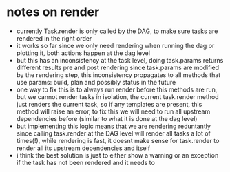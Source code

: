 # notes on render

* currently Task.render is only called by the DAG, to make sure tasks are rendered in the right order
* it works so far since we only need rendering when running the dag or plotting it, both actions happen at the dag level
* but this has an inconsistency at the task level, doing task.params returns different results pre and post rendering since task.params are modified by the rendering step, this inconsistency propagates to all methods that use params: build, plan and possibly status in the future
* one way to fix this is to always run render before this methods are run, but we cannot render tasks in isolation, the current task.render method just renders the current task, so if any
templates are present, this method will raise an error,
to fix this we will need to run all upstream dependencies before (similar to what it is done at the dag level)
* but implementing this logic means that we are rendering reduntantly since calling task.render at the DAG level will render all tasks a lot of times(!), while rendering is fast, it doesnt make sense for task.render to render all its upstream dependencies and itself
* i think the best solution is just to either show a warning or an exception if the task has not been rendered and it needs to